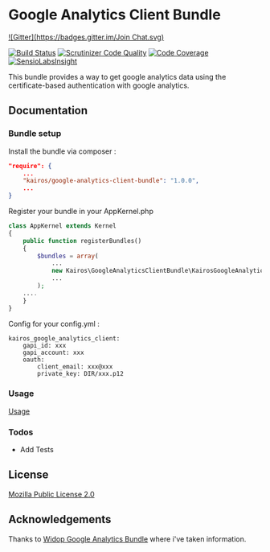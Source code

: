# Google Analytics Client Bundle #
[![Gitter](https://badges.gitter.im/Join Chat.svg)](https://gitter.im/kairosagency/GoogleAnalyticsClientBundle?utm_source=badge&utm_medium=badge&utm_campaign=pr-badge&utm_content=badge)

[![Build Status](https://travis-ci.org/kairosagency/GoogleAnalyticsClientBundle.svg?branch=develop)](https://travis-ci.org/kairosagency/GoogleAnalyticsClientBundle)
[![Scrutinizer Code Quality](https://scrutinizer-ci.com/g/kairosagency/GoogleAnalyticsClientBundle/badges/quality-score.png?b=develop)](https://scrutinizer-ci.com/g/kairosagency/GoogleAnalyticsClientBundle/?branch=develop)
[![Code Coverage](https://scrutinizer-ci.com/g/kairosagency/GoogleAnalyticsClientBundle/badges/coverage.png?b=develop)](https://scrutinizer-ci.com/g/kairosagency/GoogleAnalyticsClientBundle/?branch=develop)
[![SensioLabsInsight](https://insight.sensiolabs.com/projects/2306bd64-d0e6-420f-bdf1-7a7dd2c115c3/mini.png)](https://insight.sensiolabs.com/projects/2306bd64-d0e6-420f-bdf1-7a7dd2c115c3)

This bundle provides a way to get google analytics data using the certificate-based authentication with google analytics.

## Documentation ##

### Bundle setup ###

Install the bundle via composer :

```json
"require": {
    ...
    "kairos/google-analytics-client-bundle": "1.0.0",
    ...
}
```

Register your bundle in your AppKernel.php

```php
class AppKernel extends Kernel
{
    public function registerBundles()
    {
        $bundles = array(
            ...
            new Kairos\GoogleAnalyticsClientBundle\KairosGoogleAnalyticsClientBundle(),
            ...
        );
    ....
    }
}
```

Config for your config.yml :

```
kairos_google_analytics_client:
    gapi_id: xxx
    gapi_account: xxx
    oauth:
        client_email: xxx@xxx
        private_key: DIR/xxx.p12
```

### Usage ###

[Usage](https://github.com/kairosagency/GoogleAnalyticsClientBundle/blob/master/Resources/doc/usage.md)

### Todos ###

* Add Tests

## License ##

[Mozilla Public License 2.0](https://www.mozilla.org/MPL/2.0/)

## Acknowledgements ##

Thanks to [Widop Google Analytics Bundle](https://github.com/widop/google-analytics) where i've taken information.

